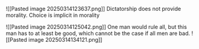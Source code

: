 ![[Pasted image 20250314123637.png]]
Dictatorship does not provide morality. Choice is implicit in morality


![[Pasted image 20250314125042.png]]
One man would rule all, but this man has to at least be good, which cannot be the case if all men are bad.
![[Pasted image 20250314134121.png]]